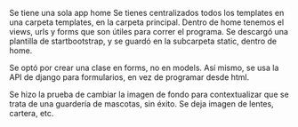 Se tiene una sola app home
Se tienes centralizados todos los templates en una carpeta templates, en la carpeta principal.
Dentro de home tenemos el views, urls y forms que son útiles para correr el programa.
Se descargó una plantilla de startbootstrap, y se guardó en la subcarpeta static, dentro de home.

Se optó por crear una clase en forms, no en models. Así mismo, se usa la API de django para formularios, en vez de programar desde html.

Se hizo la prueba de cambiar la imagen de fondo para contextualizar que se trata de una guardería de mascotas, sin éxito. Se deja imagen de lentes, cartera, etc.